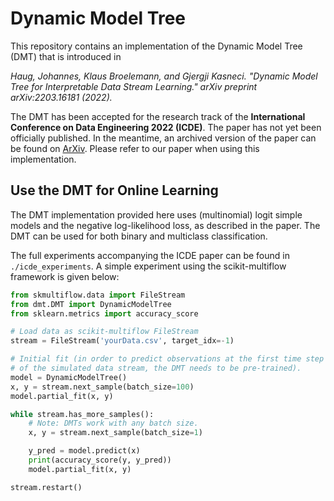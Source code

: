 # Dynamic Model Tree
This repository contains an implementation of the Dynamic Model Tree (DMT) that is introduced in

*Haug, Johannes, Klaus Broelemann, and Gjergji Kasneci. "Dynamic Model Tree for Interpretable Data Stream Learning." arXiv preprint arXiv:2203.16181 (2022).*

The DMT has been accepted for the research track of the **International Conference on Data Engineering 2022 (ICDE)**. The paper has not yet been officially published.
In the meantime, an archived version of the paper can be found on [ArXiv](https://arxiv.org/abs/2203.16181). Please refer to our paper when using this implementation.

## Use the DMT for Online Learning
The DMT implementation provided here uses (multinomial) logit simple models and the negative log-likelihood loss, as described in the paper.
The DMT can be used for both binary and multiclass classification.

The full experiments accompanying the ICDE paper can be found in ``./icde_experiments``.
A simple experiment using the scikit-multiflow framework is given below:

```python
from skmultiflow.data import FileStream
from dmt.DMT import DynamicModelTree
from sklearn.metrics import accuracy_score

# Load data as scikit-multiflow FileStream
stream = FileStream('yourData.csv', target_idx=-1)

# Initial fit (in order to predict observations at the first time step
# of the simulated data stream, the DMT needs to be pre-trained).
model = DynamicModelTree()
x, y = stream.next_sample(batch_size=100)
model.partial_fit(x, y)

while stream.has_more_samples():
    # Note: DMTs work with any batch size.
    x, y = stream.next_sample(batch_size=1)

    y_pred = model.predict(x)
    print(accuracy_score(y, y_pred))
    model.partial_fit(x, y)

stream.restart()
```